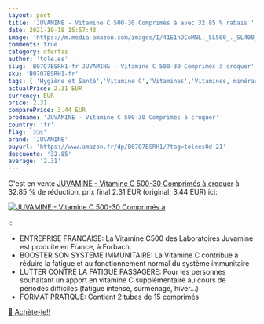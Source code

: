 ```yaml
---
layout: post
title: 'JUVAMINE - Vitamine C 500-30 Comprimés à avec 32.85 % rabais '
date: 2021-10-18 15:57:43
image: 'https://m.media-amazon.com/images/I/41E1hOCoMNL._SL500_._SL400_.jpg'
comments: true
category: ofertas
author: 'tole.es'
slug: 'B07Q7BSRH1-fr JUVAMINE - Vitamine C 500-30 Comprimés à croquer'
sku: 'B07Q7BSRH1-fr'
tags: [ 'Hygiène et Santé','Vitamine C','Vitamines','Vitamines, minéraux et compléments','juvamine', ]
actualPrice: 2.31 EUR
currency: EUR
price: 2.31
comparePrice: 3.44 EUR
prodname: 'JUVAMINE - Vitamine C 500-30 Comprimés à croquer'
country: 'fr'
flag: '🇫🇷'
brand: 'JUVAMINE'
buyurl: 'https://www.amazon.fr/dp/B07Q7BSRH1/?tag=tolees0d-21'
descuento: '32.85'
average: '2.31'
---
```


C'est en vente [JUVAMINE - Vitamine C 500-30 Comprimés à croquer](https://www.amazon.fr/dp/B07Q7BSRH1/?tag=tolees0d-21)  à  32.85 % de réduction, prix final  2.31 EUR (original: 3.44 EUR) ici:

[![JUVAMINE - Vitamine C 500-30 Comprimés à](https://m.media-amazon.com/images/I/41E1hOCoMNL._SL500_._SL400_.jpg)](https://www.amazon.fr/dp/B07Q7BSRH1/?tag=tolees0d-21)

ℹ️:

- ENTREPRISE FRANCAISE: La Vitamine C500 des Laboratoires Juvamine est produite en France, à Forbach.
- BOOSTER SON SYSTEME IMMUNITAIRE: La Vitamine C contribue à réduire la fatigue et au fonctionnement normal du système immunitaire
- LUTTER CONTRE LA FATIGUE PASSAGERE: Pour les personnes souhaitant un apport en vitamine C supplémentaire au cours de périodes difficiles (fatigue intense, surmenage, hiver…)
- FORMAT PRATIQUE: Contient 2 tubes de 15 comprimés

[🛒 Achète-le!!](https://www.amazon.fr/dp/B07Q7BSRH1/?tag=tolees0d-21)
